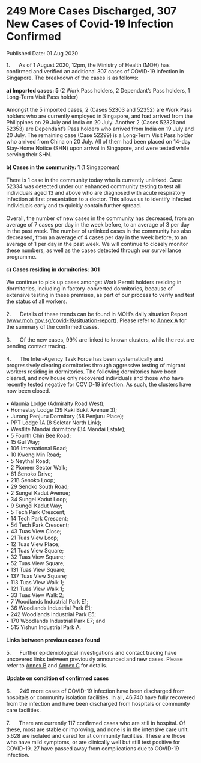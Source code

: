 <html>
    <meta http-equiv="Content-Type" content="text/html; charset=utf-8"/>
    <meta charset="utf-8"/>
    <title>249 More Cases Discharged, 307 New Cases of Covid-19 Infection Confirmed</title>
    <body><h1>249 More Cases Discharged, 307 New Cases of Covid-19 Infection Confirmed</h1>
    <p>Published Date: 01 Aug 2020</p> 1.&nbsp; &nbsp; &nbsp; As of 1 August 2020, 12pm, the Ministry of Health (MOH) has confirmed and verified an additional 307 cases of COVID-19 infection in Singapore. The breakdown of the cases is as follows:<br><br><strong>a) Imported cases: 5 </strong>(2 Work Pass holders, 2 Dependant’s Pass holders, 1 Long-Term Visit Pass holder)<br><br>Amongst the 5 imported cases, 2 (Cases 52303 and 52352) are Work Pass holders who are currently employed in Singapore, and had arrived from the Philippines on 29 July and India on 20 July. Another 2 (Cases 52321 and 52353) are Dependant’s Pass holders who arrived from India on 19 July and 20 July. The remaining case (Case 52299) is a Long-Term Visit Pass holder who arrived from China on 20 July. All of them had been placed on 14-day Stay-Home Notice (SHN) upon arrival in Singapore, and were tested while serving their SHN.<br><br><strong>b) Cases in the community: 1 </strong>(1 Singaporean)<br><br>There is 1 case in the community today who is currently unlinked. Case 52334 was detected under our enhanced community testing to test all individuals aged 13 and above who are diagnosed with acute respiratory infection at first presentation to a doctor. This allows us to identify infected individuals early and to quickly contain further spread.<br><br>Overall, the number of new cases in the community has decreased, from an average of 7 cases per day in the week before, to an average of 3 per day in the past week. The number of unlinked cases in the community has also decreased, from an average of 4 cases per day in the week before, to an average of 1 per day in the past week. We will continue to closely monitor these numbers, as well as the cases detected through our surveillance programme.<br><br><strong>c) Cases residing in dormitories: 301</strong><br><br>We continue to pick up cases amongst Work Permit holders residing in dormitories, including in factory-converted dormitories, because of extensive testing in these premises, as part of our process to verify and test the status of all workers.&nbsp;<br><br>2.&nbsp; &nbsp; &nbsp; Details of these trends can be found in MOH’s daily situation Report (<a href="https://www.moh.gov.sg/covid-19/situation-report" title="" class="" target="">www.moh.gov.sg/covid-19/situation-report</a>). Please refer to <a href="/docs/librariesprovider5/pressroom/press-releases/annex-a---1-aug-2020.pdf?sfvrsn=23072ebf_2" title="Annex A">Annex A</a>&nbsp;for the summary of the confirmed cases.&nbsp;<br><br>3.&nbsp; &nbsp; &nbsp; Of the new cases, 99% are linked to known clusters, while the rest are pending contact tracing.&nbsp;<br><br>4.&nbsp; &nbsp; &nbsp; The Inter-Agency Task Force has been systematically and progressively clearing dormitories through aggressive testing of migrant workers residing in dormitories. The following dormitories have been cleared, and now house only recovered individuals and those who have recently tested negative for COVID-19 infection. As such, the clusters have now been closed.<br><br>• Alaunia Lodge (Admiralty Road West);<br>• Homestay Lodge (39 Kaki Bukit Avenue 3);<br>• Jurong Penjuru Dormitory (58 Penjuru Place);<br>• PPT Lodge 1A (8 Seletar North Link);<br>• Westlite Mandai dormitory (34 Mandai Estate);<br>• 5 Fourth Chin Bee Road;<br>• 15 Gul Way;<br>• 106 International Road;<br>• 10 Kwong Min Road;<br>• 5 Neythal Road;&nbsp;<br>• 2 Pioneer Sector Walk;&nbsp;<br>• 61 Senoko Drive;<br>• 21B Senoko Loop;<br>• 29 Senoko South Road;<br>• 2 Sungei Kadut Avenue;<br>• 34 Sungei Kadut Loop;<br>• 9 Sungei Kadut Way;<br>• 5 Tech Park Crescent;&nbsp;<br>• 14 Tech Park Crescent;<br>• 54 Tech Park Crescent;<br>• 43 Tuas View Close;<br>• 21 Tuas View Loop;<br>• 12 Tuas View Place;<br>• 21 Tuas View Square;<br>• 32 Tuas View Square;<br>• 52 Tuas View Square;<br>• 131 Tuas View Square;&nbsp;<br>• 137 Tuas View Square;<br>• 113 Tuas View Walk 1;<br>• 121 Tuas View Walk 1;<br>• 33 Tuas View Walk 2;&nbsp;<br>• 7 Woodlands Industrial Park E1;<br>• 36 Woodlands Industrial Park E1;<br>• 242 Woodlands Industrial Park E5;&nbsp;<br>• 170 Woodlands Industrial Park E7; and<br>• 515 Yishun Industrial Park A.<br>&nbsp;<br><strong>Links between previous cases found</strong><br><br>5.&nbsp; &nbsp; &nbsp; Further epidemiological investigations and contact tracing have uncovered links between previously announced and new cases. Please refer to <a href="/docs/librariesprovider5/pressroom/press-releases/annex-b---1-aug-2020.pdf?sfvrsn=c5dcd63b_2" title="Annex B">Annex B</a>&nbsp;and <a href="/docs/librariesprovider5/pressroom/press-releases/annex-c---1-aug-2020.pdf?sfvrsn=7f598cee_2" title="Annex C">Annex C</a>&nbsp;for details.&nbsp;<br><br><strong>Update on condition of confirmed cases</strong><br><br>6.&nbsp; &nbsp; &nbsp; 249 more cases of COVID-19 infection have been discharged from hospitals or community isolation facilities. In all, 46,740 have fully recovered from the infection and have been discharged from hospitals or community care facilities.&nbsp;<br><br>7.&nbsp; &nbsp; &nbsp; There are currently 117 confirmed cases who are still in hospital. Of these, most are stable or improving, and none is in the intensive care unit. 5,628 are isolated and cared for at community facilities. These are those who have mild symptoms, or are clinically well but still test positive for COVID-19. 27 have passed away from complications due to COVID-19 infection.&nbsp;<br><div><br></div></body>
</html>